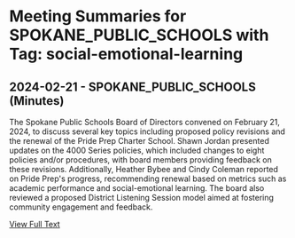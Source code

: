 # Meeting Summaries for SPOKANE_PUBLIC_SCHOOLS with Tag: social-emotional-learning

## 2024-02-21 - SPOKANE_PUBLIC_SCHOOLS (Minutes)

The Spokane Public Schools Board of Directors convened on February 21, 2024, to discuss several key topics including proposed policy revisions and the renewal of the Pride Prep Charter School. Shawn Jordan presented updates on the 4000 Series policies, which included changes to eight policies and/or procedures, with board members providing feedback on these revisions. Additionally, Heather Bybee and Cindy Coleman reported on Pride Prep's progress, recommending renewal based on metrics such as academic performance and social-emotional learning. The board also reviewed a proposed District Listening Session model aimed at fostering community engagement and feedback.

[View Full Text](https://raw.githubusercontent.com/VoronoiPerspectives/WashingtonStateSchoolBoardExplorer/refs/heads/main/data/countries/usa/states/wa/counties/spokane/school_boards/spokane_public_schools/2024/processed/2024-02-21-minutes.txt)

